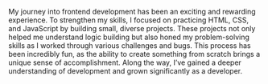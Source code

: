 My journey into frontend development has been an exciting and rewarding experience. 
To strengthen my skills, I focused on practicing HTML, CSS, and JavaScript by building small, diverse projects. 
These projects not only helped me understand logic building but also honed my problem-solving skills as I worked through various challenges and bugs.
This process has been incredibly fun, as the ability to create something from scratch brings a unique sense of accomplishment.
Along the way, I’ve gained a deeper understanding of development and grown significantly as a developer.
